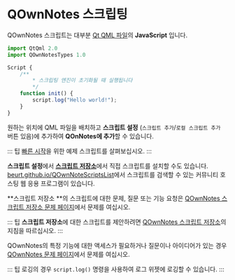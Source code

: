 # QOwnNotes 스크립팅

QOwnNotes 스크립트는 대부분 [Qt QML 파일](https://doc.qt.io/qt-5/qtqml-index.html)의 **JavaScript** 입니다.

```js
import QtQml 2.0
import QOwnNotesTypes 1.0

Script {
    /**
        * 스크립팅 엔진이 초기화될 때 실행됩니다
        */
    function init() {
        script.log("Hello world!");
    }
}
```

원하는 위치에 QML 파일을 배치하고 **스크립트 설정** (`스크립트 추가`/`로컬 스크립트 추가` 버튼 있음)에 추가하여 **QOnNotes에 추가**할 수 있습니다.

::: 팁 [빠른 시작](https://github.com/pbek/QOwnNotes/blob/main/docs/scripting/examples)을 위한 예제 스크립트를 살펴보십시오. :::

**스크립트 설정**에서 [**스크립트 저장소**](https://github.com/qownnotes/scripts)에서 직접 스크립트를 설치할 수도 있습니다. [beurt.github.io/QOwnNoteScriptsList](https://beurt.github.io/QOwnNoteScriptsList/)에서 스크립트를 검색할 수 있는 커뮤니티 호스팅 웹 응용 프로그램이 있습니다.

**스크립트 저장소 **의 스크립트에 대한 문제, 질문 또는 기능 요청은 [QOwnNotes 스크립트 저장소 문제 페이지](https://github.com/qownnotes/scripts/issues)에서 문제를 여십시오.

::: 팁 **스크립트 저장소**에 대한 스크립트를 제안하려면 [QOwnNotes 스크립트 저장소](https://github.com/qownnotes/scripts)의 지침을 따르십시오. :::

QOwnNotes의 특정 기능에 대한 액세스가 필요하거나 질문이나 아이디어가 있는 경우 [QOwnNotes 문제 페이지](https://github.com/pbek/QOwnNotes/issues)에서 문제를 여십시오.

::: 팁 로깅의 경우 `script.log()` 명령을 사용하여 로그 위젯에 로깅할 수 있습니다. :::

